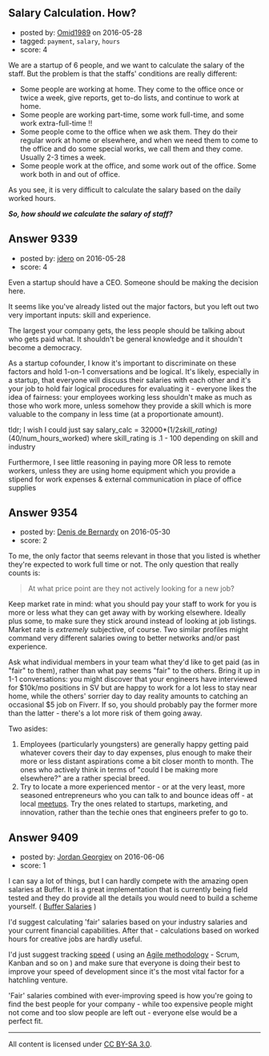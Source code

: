 ## Salary Calculation. How?

- posted by: [Omid1989](https://stackexchange.com/users/2817522/omid1989) on 2016-05-28
- tagged: `payment`, `salary`, `hours`
- score: 4

We are a startup of 6 people, and we want to calculate the salary of the staff. But the problem is that the staffs' conditions are really different:

- Some people are working at home. They come to the office once or twice a week, give reports, get to-do lists, and continue to work at home.
- Some people are working part-time, some work full-time, and some work extra-full-time !!
- Some people come to the office when we ask them. They do their regular work at home or elsewhere, and when we need them to come to the office and do some special works, we call them and they come. Usually 2-3 times a week.
- Some people work at the office, and some work out of the office. Some work both in and out of office.

As you see, it is very difficult to calculate the salary based on the daily worked hours.

***So, how should we calculate the salary of staff?***


## Answer 9339

- posted by: [jdero](https://stackexchange.com/users/1972448/jdero) on 2016-05-28
- score: 4

Even a startup should have a CEO. Someone should be making the decision here.

It seems like you've already listed out the major factors, but you left out two very important inputs: skill and experience.

The largest your company gets, the less people should be talking about who gets paid what. It shouldn't be general knowledge and it shouldn't become a democracy.

As a startup cofounder, I know it's important to discriminate on these factors and hold 1-on-1 conversations and be logical. It's likely, especially in a startup, that everyone will discuss their salaries with each other and it's your job to hold fair logical procedures for evaluating it - everyone likes the idea of fairness: your employees working less shouldn't make as much as those who work more, unless somehow they provide a skill which is more valuable to the company in less time (at a proportionate amount).

tldr; I wish I could just say salary_calc = 32000*(1/2*skill_rating)*(40/num_hours_worked) where skill_rating is .1 - 100 depending on skill and industry

Furthermore, I see little reasoning in paying more OR less to remote workers, unless they are using home equipment which you provide a stipend for work expenses & external communication in place of office supplies


## Answer 9354

- posted by: [Denis de Bernardy](https://stackexchange.com/users/182468/denis-de-bernardy) on 2016-05-30
- score: 2

To me, the only factor that seems relevant in those that you listed is whether they're expected to work full time or not. The only question that really counts is:

> At what price point are they not actively looking for a new job?

Keep market rate in mind: what you should pay your staff to work for you is more or less what they can get away with by working elsewhere. Ideally plus some, to make sure they stick around instead of looking at job listings. Market rate is _extremely_ subjective, of course. Two similar profiles might command very different salaries owing to better networks and/or past experience.

Ask what individual members in your team what they'd like to get paid (as in "fair" to them), rather than what pay seems "fair" to the others. Bring it up in 1-1 conversations: you might discover that your engineers have interviewed for $10k/mo positions in SV but are happy to work for a lot less to stay near home, while the others' sorrier day to day reality amounts to catching an occasional $5 job on Fiverr. If so, you should probably pay the former more than the latter - there's a lot more risk of them going away.

Two asides:

1. Employees (particularly youngsters) are generally happy getting paid whatever covers their day to day expenses, plus enough to make their more or less distant aspirations come a bit closer month to month. The ones who actively think in terms of "could I be making more elsewhere?" are a rather special breed.
2. Try to locate a more experienced mentor - or at the very least, more seasoned entrepreneurs who you can talk to and bounce ideas off - at local [meetups](http://www.meetup.com). Try the ones related to startups, marketing, and innovation, rather than the techie ones that engineers prefer to go to.


## Answer 9409

- posted by: [Jordan Georgiev](https://stackexchange.com/users/482374/jordan-georgiev) on 2016-06-06
- score: 1

<p>I can say a lot of things, but I can hardly compete with the amazing open salaries at Buffer. It is a great implementation that is currently being field tested and they do provide all the details you would need to build a scheme yourself. ( <a href="https://open.buffer.com/introducing-open-salaries-at-buffer-including-our-transparent-formula-and-all-individual-salaries/" rel="nofollow">Buffer Salaries</a>  )</p>

<p>I'd suggest calculating 'fair' salaries based on your industry salaries and your current financial capabilities. After that - calculations based on worked hours for creative jobs are hardly useful.</p>

<p>I'd just suggest tracking <a href="https://www.scrumalliance.org/community/articles/2014/february/velocity" rel="nofollow">speed</a> ( using an <a href="https://en.wikipedia.org/wiki/Agile_software_development" rel="nofollow">Agile methodology</a> - Scrum, Kanban and so on ) and make sure that everyone is doing their best to improve your speed of development since it's the most vital factor for a hatchling venture. </p>

<p>'Fair' salaries combined with ever-improving speed is how you're going to find the best people for your company - while too expensive people might not come and too slow people are left out - everyone else would be a perfect fit.</p>




---

All content is licensed under [CC BY-SA 3.0](https://creativecommons.org/licenses/by-sa/3.0/).

